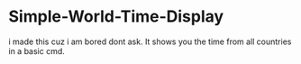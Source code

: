 # Simple-World-Time-Display
i made this cuz i am bored dont ask.
It shows you the time from all countries in a basic cmd.
